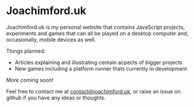 # Joachimford.uk
Joachimford.uk is my personal website that contains JavaScript projects, experiments and games that can all be played on a desktop computer and, occasionally,
mobile devices as well.

Things planned:
- Articles explaining and illustrating centain acpects of bigger projects
- New games including a platform runner thats currently in development

More coming soon!

Feel free to contact me at [contact@joachimford.uk](mailto:contact@joachimford.uk), or raise an issue on github if you have any ideas or thoughts.
